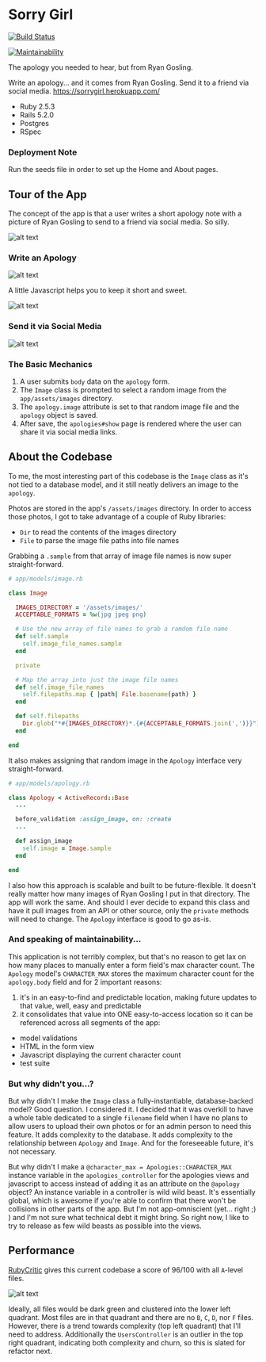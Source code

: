 # Sorry Girl

[![Build Status](https://travis-ci.com/lortza/sorrygirl.svg?branch=master)](https://travis-ci.com/lortza/sorrygirl)

[![Maintainability](https://api.codeclimate.com/v1/badges/73d94f9055777a075fcf/maintainability)](https://codeclimate.com/github/lortza/sorrygirl/maintainability)

The apology you needed to hear, but from Ryan Gosling.

Write an apology... and it comes from Ryan Gosling. Send it to a friend via social media. https://sorrygirl.herokuapp.com/

* Ruby 2.5.3
* Rails 5.2.0
* Postgres
* RSpec

### Deployment Note
Run the seeds file in order to set up the Home and About pages.

## Tour of the App

The concept of the app is that a user writes a short apology note with a picture of Ryan Gosling to send to a friend via social media. So silly.

![alt text](/public/screenshots/home.png "home page")


### Write an Apology

![alt text](/public/screenshots/apology1.gif "writing an apology")

A little Javascript helps you to keep it short and sweet.

![alt text](/public/screenshots/apology2.gif "character count validations")

### Send it via Social Media

![alt text](/public/screenshots/apology3.gif "sending via social media")


### The Basic Mechanics

1. A user submits `body` data on the `apology` form.
2. The `Image` class is prompted to select a random image from the `app/assets/images` directory.
3. The `apology.image` attribute is set to that random image file and the `apology` object is saved.
4. After save, the `apologies#show` page is rendered where the user can share it via social media links.


## About the Codebase

To me, the most interesting part of this codebase is the `Image` class as it's not tied to a database model, and it still neatly delivers an image to the `apology`.

Photos are stored in the app's `/assets/images` directory. In order to access those photos, I got to take advantage of a couple of Ruby libraries:

* `Dir` to read the contents of the images directory
* `File` to parse the image file paths into file names

Grabbing a `.sample` from that array of image file names is now super straight-forward.

```ruby
# app/models/image.rb

class Image

  IMAGES_DIRECTORY = '/assets/images/'
  ACCEPTABLE_FORMATS = %w(jpg jpeg png)

  # Use the new array of file names to grab a ramdom file name
  def self.sample
    self.image_file_names.sample
  end

  private

  # Map the array into just the image file names
  def self.image_file_names
    self.filepaths.map { |path| File.basename(path) }
  end

  def self.filepaths
    Dir.glob("*#{IMAGES_DIRECTORY}*.{#{ACCEPTABLE_FORMATS.join(',')}}")    
  end

end
```

It also makes assigning that random image in the `Apology` interface very straight-forward.


```ruby
# app/models/apology.rb

class Apology < ActiveRecord::Base
  ...

  before_validation :assign_image, on: :create
  ...

  def assign_image
    self.image = Image.sample
  end

end
```

I also how this approach is scalable and built to be future-flexible. It doesn't really matter how many images of Ryan Gosling I put in that directory. The app will work the same. And should I ever decide to expand this class and have it pull images from an API or other source, only the `private` methods will need to change. The `Apology` interface is good to go as-is.

### And speaking of maintainability...

This application is not terribly complex, but that's no reason to get lax on how many places to manually enter a form field's max character count. The `Apology` model's `CHARACTER_MAX` stores the maximum character count for the `apology.body` field and for 2 important reasons:

1. it's in an easy-to-find and predictable location, making future updates to that value, well, easy and predictable
2. it consolidates that value into ONE easy-to-access location so it can be referenced across all segments of the app:
 * model validations
 * HTML in the form view
 * Javascript displaying the current character count   
 * test suite

### But why didn't you...?

But why didn't I make the `Image` class a fully-instantiable, database-backed model? Good question. I considered it. I decided that it was overkill to have a whole table dedicated to a single `filename` field when I have no plans to allow users to upload their own photos or for an admin person to need this feature. It adds complexity to the database. It adds complexity to the relationship between `Apology` and `Image`. And for the foreseeable future, it's not necessary.

But why didn't I make a `@character_max = Apologies::CHARACTER_MAX` instance variable in the `apologies_controller` for the apologies views and javascript to access instead of adding it as an attribute on the `@apology` object? An instance variable in a controller is wild wild beast. It's essentially global, which is awesome if you're able to confirm that there won't be collisions in other parts of the app. But I'm not app-omniscient (yet... right ;) ) and I'm not sure what technical debt it might bring. So right now, I like to try to release as few wild beasts as possible into the views.

## Performance

[RubyCritic](https://github.com/whitesmith/rubycritic) gives this current codebase a score of 96/100 with all `A`-level files.

![alt text](/public/screenshots/rubycritic.png "rubycritic metrics")

Ideally, all files would be dark green and clustered into the lower left quadrant. Most files are in that quadrant and there are no `B`, `C`, `D`, nor `F` files. However, there is a trend towards complexity (top left quadrant) that I'll need to address. Additionally the `UsersController` is an outlier in the top right quadrant, indicating both complexity and churn, so this is slated for refactor next.  

